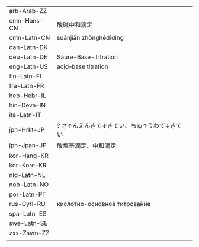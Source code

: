 | | | |
|-|-|-|
| arb-Arab-ZZ |  |  |
| cmn-Hans-CN | 酸碱中和滴定 |  |
| cmn-Latn-CN | suānjiǎn zhōnghédīdìng |  |
| dan-Latn-DK |  |  |
| deu-Latn-DE | Säure-Base-Titration |  |
| eng-Latn-US | acid–base titration |  |
| fin-Latn-FI |  |  |
| fra-Latn-FR |  |  |
| heb-Hebr-IL |  |  |
| hin-Deva-IN |  |  |
| ita-Latn-IT |  |  |
| jpn-Hrkt-JP | ? さ↑んえんきて↓きてい、ちゅ↑うわて↓きてい |  |
| jpn-Jpan-JP | 酸塩基滴定、中和滴定 |  |
| kor-Hang-KR |  |  |
| kor-Kore-KR |  |  |
| nld-Latn-NL |  |  |
| nob-Latn-NO |  |  |
| por-Latn-PT |  |  |
| rus-Cyrl-RU | кисло́тно-основно́е титрова́ние |  |
| spa-Latn-ES |  |  |
| swe-Latn-SE |  |  |
| zxx-Zsym-ZZ |  |  |
|  |  |  |
